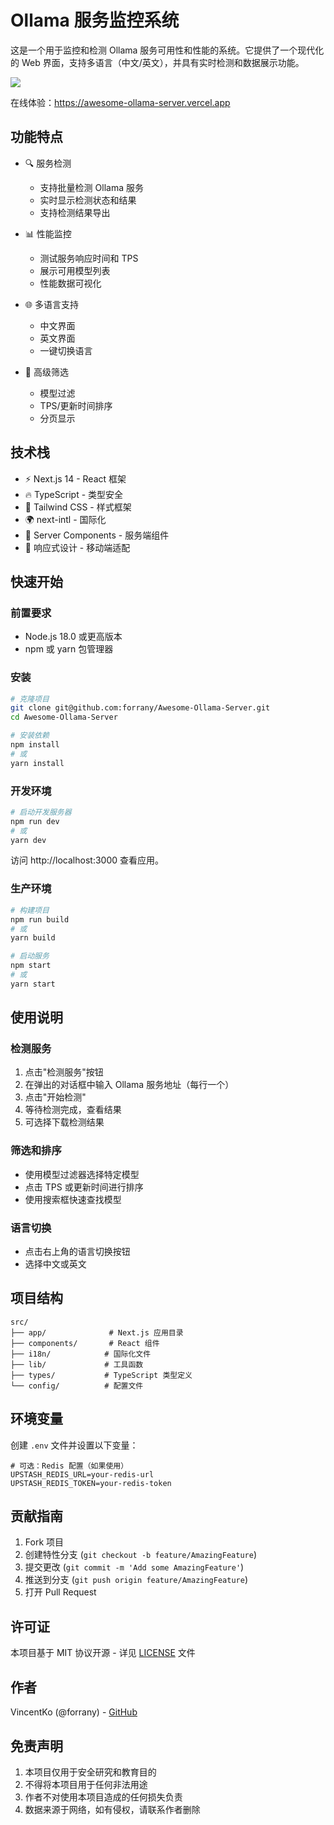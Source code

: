 # Ollama 服务监控系统

这是一个用于监控和检测 Ollama 服务可用性和性能的系统。它提供了一个现代化的 Web 界面，支持多语言（中文/英文），并具有实时检测和数据展示功能。

![](https://pic-bed-1302552283.cos.ap-guangzhou.myqcloud.com/undefined20250224210925629.png?imageSlim)

在线体验：https://awesome-ollama-server.vercel.app

## 功能特点

- 🔍 服务检测
  - 支持批量检测 Ollama 服务
  - 实时显示检测状态和结果
  - 支持检测结果导出

- 📊 性能监控
  - 测试服务响应时间和 TPS
  - 展示可用模型列表
  - 性能数据可视化

- 🌐 多语言支持
  - 中文界面
  - 英文界面
  - 一键切换语言

- 🎯 高级筛选
  - 模型过滤
  - TPS/更新时间排序
  - 分页显示

## 技术栈

- ⚡️ Next.js 14 - React 框架
- 🔥 TypeScript - 类型安全
- 🎨 Tailwind CSS - 样式框架
- 🌍 next-intl - 国际化
- 🔄 Server Components - 服务端组件
- 📱 响应式设计 - 移动端适配

## 快速开始

### 前置要求

- Node.js 18.0 或更高版本
- npm 或 yarn 包管理器

### 安装

```bash
# 克隆项目
git clone git@github.com:forrany/Awesome-Ollama-Server.git
cd Awesome-Ollama-Server

# 安装依赖
npm install
# 或
yarn install
```

### 开发环境

```bash
# 启动开发服务器
npm run dev
# 或
yarn dev
```

访问 http://localhost:3000 查看应用。

### 生产环境

```bash
# 构建项目
npm run build
# 或
yarn build

# 启动服务
npm start
# 或
yarn start
```

## 使用说明

### 检测服务

1. 点击"检测服务"按钮
2. 在弹出的对话框中输入 Ollama 服务地址（每行一个）
3. 点击"开始检测"
4. 等待检测完成，查看结果
5. 可选择下载检测结果

### 筛选和排序

- 使用模型过滤器选择特定模型
- 点击 TPS 或更新时间进行排序
- 使用搜索框快速查找模型

### 语言切换

- 点击右上角的语言切换按钮
- 选择中文或英文

## 项目结构

```
src/
├── app/              # Next.js 应用目录
├── components/       # React 组件
├── i18n/            # 国际化文件
├── lib/             # 工具函数
├── types/           # TypeScript 类型定义
└── config/          # 配置文件
```

## 环境变量

创建 `.env` 文件并设置以下变量：

```env
# 可选：Redis 配置（如果使用）
UPSTASH_REDIS_URL=your-redis-url
UPSTASH_REDIS_TOKEN=your-redis-token
```

## 贡献指南

1. Fork 项目
2. 创建特性分支 (`git checkout -b feature/AmazingFeature`)
3. 提交更改 (`git commit -m 'Add some AmazingFeature'`)
4. 推送到分支 (`git push origin feature/AmazingFeature`)
5. 打开 Pull Request

## 许可证

本项目基于 MIT 协议开源 - 详见 [LICENSE](LICENSE) 文件

## 作者

VincentKo (@forrany) - [GitHub](https://github.com/forrany)

## 免责声明

1. 本项目仅用于安全研究和教育目的
2. 不得将本项目用于任何非法用途
3. 作者不对使用本项目造成的任何损失负责
4. 数据来源于网络，如有侵权，请联系作者删除
